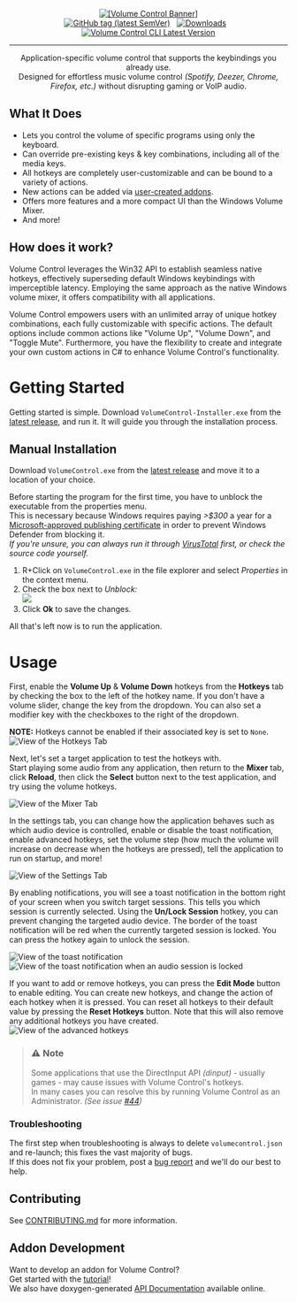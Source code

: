 <p align="center">
<a href="https://radj307.github.io/volume-control"><img alt="[Volume Control Banner]" src="https://i.imgur.com/rMbNIhU.png"></a><br/>
<a href="https://github.com/radj307/volume-control/releases/latest"><img alt="GitHub tag (latest SemVer)" src="https://img.shields.io/github/v/tag/radj307/volume-control?color=e8e8e7&label=Latest%20Release&logo=github&logoColor=e8e8e7&sort=semver&style=flat-square"></a>&nbsp;&nbsp;&nbsp;<a href="https://github.com/radj307/volume-control/releases"><img alt="Downloads" src="https://img.shields.io/github/downloads/radj307/volume-control/total?color=e8e8e7&logo=github&logoColor=e8e8e7&style=flat-square"></a>&nbsp;&nbsp;&nbsp;<a href="https://github.com/radj307/volume-control-cli"><img alt="Volume Control CLI Latest Version" src="https://img.shields.io/github/v/tag/radj307/volume-control-cli?color=e8e8e7&logo=github&logoColor=e8e8e7&label=Latest%20VCCLI%20Version&style=flat-square"></a>
</p>

***

<p align="center">
Application-specific volume control that supports the keybindings you already use.<br/>
Designed for effortless music volume control <i>(Spotify, Deezer, Chrome, Firefox, etc.)</i> without disrupting gaming or VoIP audio.
</p>

## What It Does

- Lets you control the volume of specific programs using only the keyboard.
- Can override pre-existing keys & key combinations, including all of the media keys.
- All hotkeys are completely user-customizable and can be bound to a variety of actions.
- New actions can be added via [user-created addons](https://radj307.github.io/volume-control/html/md_docs__addon_development.html).
- Offers more features and a more compact UI than the Windows Volume Mixer.
- And more!

## How does it work?

Volume Control leverages the Win32 API to establish seamless native hotkeys, effectively superseding default Windows keybindings with imperceptible latency. Employing the same approach as the native Windows volume mixer, it offers compatibility with all applications.

Volume Control empowers users with an unlimited array of unique hotkey combinations, each fully customizable with specific actions. The default options include common actions like "Volume Up", "Volume Down", and "Toggle Mute". Furthermore, you have the flexibility to create and integrate your own custom actions in C# to enhance Volume Control's functionality.

# Getting Started

Getting started is simple. Download `VolumeControl-Installer.exe` from the [latest release](https://github.com/radj307/volume-control/releases/latest), and run it. It will guide you through the installation process.

## Manual Installation

Download `VolumeControl.exe` from the [latest release](https://github.com/radj307/volume-control/releases/latest) and move it to a location of your choice.

Before starting the program for the first time, you have to unblock the executable from the properties menu.  
This is necessary because Windows requires paying *&gt;$300* a year for a [Microsoft-approved publishing certificate](https://docs.microsoft.com/en-us/windows-hardware/drivers/dashboard/get-a-code-signing-certificate) in order to prevent Windows Defender from blocking it.  
*If you're unsure, you can always run it through [VirusTotal](https://www.virustotal.com/gui/home/upload) first, or check the source code yourself.*

 1. R+Click on `VolumeControl.exe` in the file explorer and select *Properties* in the context menu.  
 2. Check the box next to *Unblock:*  
 ![](https://i.imgur.com/NMI4m4F.png)  
 3. Click **Ok** to save the changes.  

All that's left now is to run the application.

# Usage

First, enable the **Volume Up** & **Volume Down** hotkeys from the **Hotkeys** tab by checking the box to the left of the hotkey name. If you don't have a volume slider, change the key from the dropdown. You can also set a modifier key with the checkboxes to the right of the dropdown. 

**NOTE:** Hotkeys cannot be enabled if their associated key is set to `None`.  
![View of the Hotkeys Tab](https://i.imgur.com/Qvkev52.png)


Next, let's set a target application to test the hotkeys with.  
Start playing some audio from any application, then return to the **Mixer** tab, click **Reload**, then click the **Select** button next to the test application, and try using the volume hotkeys.  

![View of the Mixer Tab](https://i.imgur.com/r5uaSx0.png)

In the settings tab, you can change how the application behaves such as which audio device is controlled, enable or disable the toast notification, enable advanced hotkeys, set the volume step (how much the volume will increase on decrease when the hotkeys are pressed), tell the application to run on startup, and more!

![View of the Settings Tab](https://i.imgur.com/jx8j1bC.png)

By enabling notifications, you will see a toast notification in the bottom right of your screen when you switch target sessions. This tells you which session is currently selected. Using the **Un/Lock Session** hotkey, you can prevent changing the targeted audio device. The border of the toast notification will be red when the currently targeted session is locked. You can press the hotkey again to unlock the session. 

![View of the toast notification](https://i.imgur.com/YWoXPxW.png)
![View of the toast notification when an audio session is locked](https://i.imgur.com/KOdYtGi.png)

If you want to add or remove hotkeys, you can press the **Edit Mode** button to enable editing. You can create new hotkeys, and change the action of each hotkey when it is pressed. You can reset all hotkeys to their default value by pressing the **Reset Hotkeys** button. Note that this will also remove any additional hotkeys you have created.  
![View of the advanced hotkeys](https://i.imgur.com/A79qhcM.png)

> ### :warning: Note
> Some applications that use the DirectInput API *(dinput)* - usually games - may cause issues with Volume Control's hotkeys.  
> In many cases you can resolve this by running Volume Control as an Administrator. *(See issue [#44](https://github.com/radj307/volume-control/issues/44))*  
### Troubleshooting
The first step when troubleshooting is always to delete `volumecontrol.json` and re-launch; this fixes the vast majority of bugs.  
If this does not fix your problem, post a [bug report](https://github.com/radj307/volume-control/issues/new?assignees=&labels=bug%2Ctriage&template=BugReport.yml&title=%5BBUG%5D+...) and we'll do our best to help.

## Contributing

See [CONTRIBUTING.md](CONTRIBUTING.md) for more information.  

## Addon Development

Want to develop an addon for Volume Control?  
Get started with the [tutorial](https://radj307.github.io/volume-control/html/md_docs__addon_development.html)!  
We also have doxygen-generated [API Documentation](https://radj307.github.io/volume-control/html/annotated.html) available online.  
